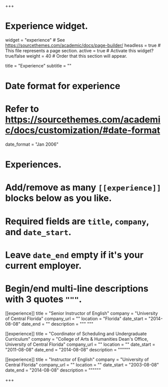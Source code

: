 +++
# Experience widget.
widget = "experience"  # See https://sourcethemes.com/academic/docs/page-builder/
headless = true  # This file represents a page section.
active = true  # Activate this widget? true/false
weight = 40  # Order that this section will appear.

title = "Experience"
subtitle = ""

# Date format for experience
#   Refer to https://sourcethemes.com/academic/docs/customization/#date-format
date_format = "Jan 2006"

# Experiences.
#   Add/remove as many `[[experience]]` blocks below as you like.
#   Required fields are `title`, `company`, and `date_start`.
#   Leave `date_end` empty if it's your current employer.
#   Begin/end multi-line descriptions with 3 quotes `"""`.
[[experience]]
  title = "Senior Instructor of English"
  company = "University of Central Florida"
  company_url = ""
  location = "Florida"
  date_start = "2014-08-08"
  date_end = ""
  description = """
  """

[[experience]]
  title = "Coordinator of Scheduling and Undergraduate Curriculum"
  company = "College of Arts & Humanities Dean's Office, University of Central Florida"
  company_url = ""
  location = ""
  date_start = "2011-08-08"
  date_end = "2014-08-08"
  description = """"""

[[experience]]
  title = "Instructor of English"
  company = "University of Central Florida"
  company_url = ""
  location = ""
  date_start = "2003-08-08"
  date_end = "2014-08-08"
  description = """"""

+++
